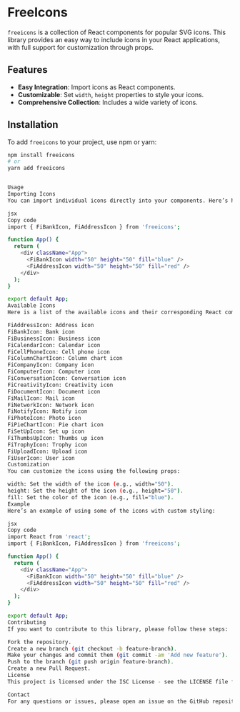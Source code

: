 # FreeIcons

`freeicons` is a collection of React components for popular SVG icons. This library provides an easy way to include icons in your React applications, with full support for customization through props.

## Features

- **Easy Integration**: Import icons as React components.
- **Customizable**: Set `width`, `height` properties to style your icons.
- **Comprehensive Collection**: Includes a wide variety of icons.

## Installation

To add `freeicons` to your project, use npm or yarn:

```bash
npm install freeicons
# or
yarn add freeicons


Usage
Importing Icons
You can import individual icons directly into your components. Here’s how to use them:

jsx
Copy code
import { FiBankIcon, FiAddressIcon } from 'freeicons';

function App() {
  return (
    <div className="App">
      <FiBankIcon width="50" height="50" fill="blue" />
      <FiAddressIcon width="50" height="50" fill="red" />
    </div>
  );
}

export default App;
Available Icons
Here is a list of the available icons and their corresponding React components:

FiAddressIcon: Address icon
FiBankIcon: Bank icon
FiBusinessIcon: Business icon
FiCalendarIcon: Calendar icon
FiCellPhoneIcon: Cell phone icon
FiColumnChartIcon: Column chart icon
FiCompanyIcon: Company icon
FiComputerIcon: Computer icon
FiConversationIcon: Conversation icon
FiCreativityIcon: Creativity icon
FiDocumentIcon: Document icon
FiMailIcon: Mail icon
FiNetworkIcon: Network icon
FiNotifyIcon: Notify icon
FiPhotoIcon: Photo icon
FiPieChartIcon: Pie chart icon
FiSetUpIcon: Set up icon
FiThumbsUpIcon: Thumbs up icon
FiTrophyIcon: Trophy icon
FiUploadIcon: Upload icon
FiUserIcon: User icon
Customization
You can customize the icons using the following props:

width: Set the width of the icon (e.g., width="50").
height: Set the height of the icon (e.g., height="50").
fill: Set the color of the icon (e.g., fill="blue").
Example
Here’s an example of using some of the icons with custom styling:

jsx
Copy code
import React from 'react';
import { FiBankIcon, FiAddressIcon } from 'freeicons';

function App() {
  return (
    <div className="App">
      <FiBankIcon width="50" height="50" fill="blue" />
      <FiAddressIcon width="50" height="50" fill="red" />
    </div>
  );
}

export default App;
Contributing
If you want to contribute to this library, please follow these steps:

Fork the repository.
Create a new branch (git checkout -b feature-branch).
Make your changes and commit them (git commit -am 'Add new feature').
Push to the branch (git push origin feature-branch).
Create a new Pull Request.
License
This project is licensed under the ISC License - see the LICENSE file for details.

Contact
For any questions or issues, please open an issue on the GitHub repository.